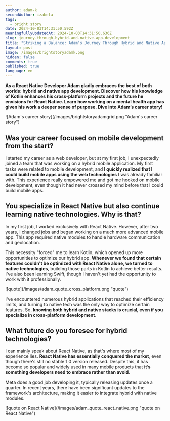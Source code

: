 ```yaml
---
author: adam-k
secondAuthor: izabela
tags:
  - bright story
date: 2024-10-03T14:31:50.592Z
meaningfullyUpdatedAt: 2024-10-03T14:31:50.636Z
slug: journey-through-hybrid-and-native-app-development
title: "Striking a Balance: Adam’s Journey Through Hybrid and Native App Development"
layout: post
image: /images/brightstoryadamk.png
hidden: false
comments: true
published: true
language: en
---
```

**As a React Native Developer Adam gladly embraces the best of both worlds: hybrid and native app development. Discover how his knowledge of Kotlin enhances his cross-platform projects and the future he envisions for React Native. Learn how working on a mental health app has given his work a deeper sense of purpose. Dive into Adam’s career story!**

<div className="image">![Adam's career story](/images/brightstoryadamgrid.png "Adam's career story")</div>

## Was your career focused on mobile development from the start?

I started my career as a web developer, but at my first job, I unexpectedly joined a team that was working on a hybrid mobile application. My first tasks were related to mobile development, and **I quickly realized that I could build mobile apps using the web technologies** I was already familiar with. This experience really empowered me and got me hooked on mobile development, even though it had never crossed my mind before that I could build mobile apps.

## You specialize in React Native but also continue learning native technologies. Why is that?

In my first job, I worked exclusively with React Native. However, after two years, I changed jobs and began working on a much more advanced mobile app. This app required native modules to handle hardware communication and geolocation. 

This necessity "forced" me to learn Kotlin, which opened up more opportunities to optimize our hybrid app. **Whenever we found that certain features couldn't be optimized with React Native alone, we turned to native technologies**, building those parts in Kotlin to achieve better results. I've also been learning Swift, though I haven't yet had the opportunity to work with it professionally. 

<div className="image">![quote](/images/adam_quote_cross_platform.png "quote")</div>

I've encountered numerous hybrid applications that reached their efficiency limits, and turning to native tech was the only way to optimize certain features. So, **knowing both hybrid and native stacks is crucial, even if you specialize in cross-platform development**.

## What future do you foresee for hybrid technologies?

I can mainly speak about React Native, as that's where most of my experience lies. **React Native has essentially conquered the market**, even though there's still no stable 1.0 version released. Despite this, it has become so popular and widely used in many mobile products that **it’s something developers need to embrace rather than avoid**. 

Meta does a good job developing it, typically releasing updates once a quarter. In recent years, there have been significant updates to the framework's architecture, making it easier to integrate hybrid with native modules.

<div className="image">![quote on React Native](/images/adam_quote_react_native.png "quote on React Native")</div>